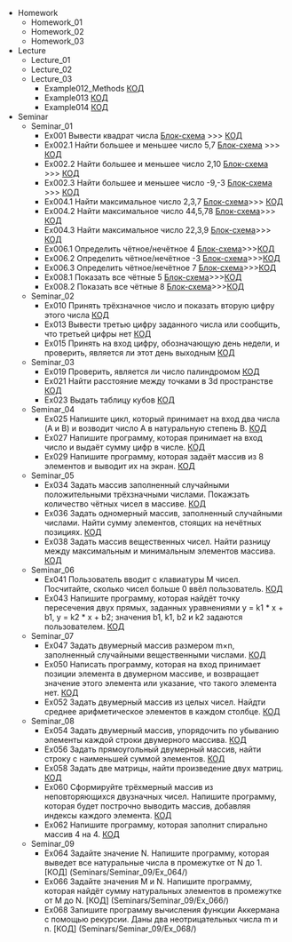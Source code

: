 - Homework
    - Homework_01
    - Homework_02
    - Homework_03
- Lecture
    - Lecture_01
    - Lecture_02
    - Lecture_03
        - Example012_Methods [КОД](Lectures/Lecture_03/Example012_Methods/Program.cs)
        - Example013 [КОД](Lectures/Lecture_03/Example013/Program.cs)
        - Example014 [КОД](Lectures/Lecture_03/Example014/Program.cs)
- Seminar
    - Seminar_01
        - Ex001 
        Вывести квадрат числа [Блок-схема](Seminars/Seminar_01/Ex_001/diagram.drawio.png) >>> [КОД](Seminars/Seminar_01/Ex_001/Program.cs)
        - Ex002.1 
        Найти большее и меньшее число 5,7 [Блок-схема](Seminars/Seminar_01/Ex_002.1/diagram.drawio.png) >>> [КОД](Seminars/Seminar_01/Ex_002.1/Program.cs)
        - Ex002.2
        Найти большее и меньшее число 2,10 [Блок-схема](Seminars/Seminar_01/Ex_002.2/diagram.drawio.png) >>> [КОД](Seminars/Seminar_01/Ex_002.2/Program.cs)
        - Ex002.3
        Найти большее и меньшее число -9,-3 [Блок-схема](Seminars/Seminar_01/Ex_002.3/diagram.drawio.png) >>> [КОД](Seminars/Seminar_01/Ex_002.3/Program.cs)
        - Ex004.1 
        Найти максимальное число 2,3,7 [Блок-схема](Seminars/Seminar_01/Ex_004.1/diagram.drawio.png)>>>
        [КОД](Seminars/Seminar_01/Ex_004.1/Program.cs)
        - Ex004.2 
        Найти максимальное число 44,5,78 [Блок-схема](Seminars/Seminar_01/Ex_004.2/diagram.drawio.png)>>>
        [КОД](Seminars/Seminar_01/Ex_004.2/Program.cs)
        - Ex004.3
        Найти максимальное число 22,3,9 [Блок-схема](Seminars/Seminar_01/Ex_004.3/diagram.drawio.png)>>>
        [КОД](Seminars/Seminar_01/Ex_004.3/Program.cs)
        - Ex006.1
        Определить чётное/нечётное 4 [Блок-схема](Seminars/Seminar_01/Ex_006.1/diagram.drawio.png)>>>[КОД](Seminars/Seminar_01/Ex_006.1/Program.cs)
        - Ex006.2
        Определить чётное/нечётное -3 [Блок-схема](Seminars/Seminar_01/Ex_006.2/diagram.drawio.png)>>>[КОД](Seminars/Seminar_01/Ex_006.2/Program.cs)
        - Ex006.3
        Определить чётное/нечётное 7 [Блок-схема](Seminars/Seminar_01/Ex_006.3/diagram.drawio.png)>>>[КОД](Seminars/Seminar_01/Ex_006.3/Program.cs)
        - Ex008.1
        Показать все чётные 5 [Блок-схема](Seminars/Seminar_01/Ex_008.1/diagram.drawio.png)>>>[КОД](Seminars/Seminar_01/Ex_008.1/Program.cs)
        - Ex008.2
        Показать все чётные 8 [Блок-схема](Seminars/Seminar_01/Ex_008.2/diagram.drawio.png)>>>[КОД](Seminars/Seminar_01/Ex_008.2/Program.cs)
    - Seminar_02
        - Ex010
        Принять трёхзначное число и показать вторую цифру этого числа [КОД](Seminars/Seminar_02/Ex_010/Program.cs)
        - Ex013
        Вывести третью цифру заданного числа или сообщить, что третьей цифры нет [КОД](Seminars/Seminar_02/Ex_013/Program.cs)
        - Ex015
        Принять на вход цифру, обозначающую день недели, и проверить, является ли этот день выходным [КОД](Seminars/Seminar_02/Ex_015/Program.cs)    
    - Seminar_03
        - Ex019
        Проверить, является ли число палиндромом [КОД](Seminars/Seminar_03/Ex_019/Program.cs)
        - Ex021
        Найти расстояние между точками в 3d пространстве [КОД](Seminars/Seminar_03/Ex_021/Program.cs)
        - Ex023
        Выдать таблицу кубов [КОД](Seminars/Seminar_03/Ex_023/Program.cs)
    - Seminar_04
        - Ex025
        Напишите цикл, который принимает на вход два числа (A и B) и возводит число A в натуральную степень B. [КОД](Seminars/Seminar_04/Ex_025/Program.cs)
        - Ex027
        Напишите программу, которая принимает на вход число и выдаёт сумму цифр в числе. [КОД](Seminars/Seminar_04/Ex_027/Program.cs)
        - Ex029
        Напишите программу, которая задаёт массив из 8 элементов и выводит их на экран. [КОД](Seminars/Seminar_04/Ex_029/Program.cs)
    - Seminar_05
        - Ex034 Задать массив заполненный случайными положительными трёхзначными числами. Покажзать количество чётных чисел в массиве. [КОД](Seminars/Seminar_05/Ex_034/)
        - Ex036 Задать одномерный массив, заполненный случайными числами. Найти сумму элементов, стоящих на нечётных позициях. [КОД](Seminars/Seminar_05/Ex_036/)
        - Ex038 Задать массив вещественных чисел. Найти разницу между максимальным и минимальным элементов массива. [КОД](Seminars/Seminar_05/Ex_038/)
    - Seminar_06
        - Ex041 Пользователь вводит с клавиатуры M чисел. Посчитайте, сколько чисел больше 0 ввёл пользователь. [КОД](Seminars/Seminar_06/Ex_041/)
        - Ex043 Напишите программу, которая найдёт точку пересечения двух прямых, заданных уравнениями y = k1 * x + b1, y = k2 * x + b2; значения b1, k1, b2 и k2 задаются пользователем. [КОД](Seminars/Seminar_06/Ex_043/)
    - Seminar_07
        - Ex047 Задать двумерный массив размером m×n, заполненный случайными вещественными числами. [КОД](Seminars/Seminar_07/Ex_047/)
        - Ex050 Написать программу, которая на вход принимает позиции элемента в двумерном массиве, и возвращает значение этого элемента или указание, что такого элемента нет. [КОД](Seminars/Seminar_07/Ex_050/)
        - Ex052 Задать двумерный массив из целых чисел. Найдти среднее арифметическое элементов в каждом столбце. [КОД](Seminars/Seminar_07/Ex_052/)
    - Seminar_08
        - Ex054 Задать двумерный массив, упорядочить по убыванию элементы каждой строки двумерного массива. [КОД](Seminars/Seminar_08/Ex_054/)
        - Ex056 Задать прямоугольный двумерный массив, найти строку с наименьшей суммой элементов. [КОД](Seminars/Seminar_08/Ex_056/)
        - Ex058 Задать две матрицы, найти произведение двух матриц. [КОД](Seminars/Seminar_08/Ex_058/)
        - Ex060 Сформируйте трёхмерный массив из неповторяющихся двузначных чисел. Напишите программу, которая будет построчно выводить массив, добавляя индексы каждого элемента. [КОД](Seminars/Seminar_08/Ex_060/)
        - Ex062 Напишите программу, которая заполнит спирально массив 4 на 4. [КОД](Seminars/Seminar_08/Ex_062/)
    - Seminar_09
        - Ex064 Задайте значение N. Напишите программу, которая выведет все натуральные числа в промежутке от N до 1. [КОД] (Seminars/Seminar_09/Ex_064/)
        - Ex066 Задайте значения M и N. Напишите программу, которая найдёт сумму натуральных элементов в промежутке от M до N. [КОД] (Seminars/Seminar_09/Ex_066/)
        - Ex068 Запишите программу вычисления функции Аккермана с помощью рекурсии. Даны два неотрицательных числа m и n. [КОД] (Seminars/Seminar_09/Ex_068/)

